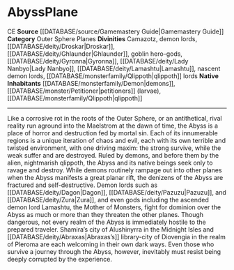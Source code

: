 ﻿---
alignment: CE
element: null
id: '13'
name: Abyss
plane_category: Outer Sphere Planes
rarity: Common
rus_type_level: null
source: '[[DATABASE/source/Gamemastery Guide|Gamemastery Guide]]'
trait: null
type: Plane

---
# Abyss<span class="item-type">Plane</span>

<span class="trait-alignment item-trait">CE</span>
**Source** [[DATABASE/source/Gamemastery Guide|Gamemastery Guide]]
**Category** Outer Sphere Planes
**Divinities** Camazotz, demon lords, [[DATABASE/deity/Droskar|Droskar]], [[DATABASE/deity/Ghlaunder|Ghlaunder]], goblin hero-gods, [[DATABASE/deity/Gyronna|Gyronna]], [[DATABASE/deity/Lady Nanbyo|Lady Nanbyo]], [[DATABASE/deity/Lamashtu|Lamashtu]], nascent demon lords, [[DATABASE/monsterfamily/Qlippoth|qlippoth]] lords
**Native Inhabitants** [[DATABASE/monsterfamily/Demon|demons]], [[DATABASE/monster/Petitioner|petitioners]] (larvae), [[DATABASE/monsterfamily/Qlippoth|qlippoth]]

---
Like a corrosive rot in the roots of the Outer Sphere, or an antithetical, rival reality run aground into the Maelstrom at the dawn of time, the Abyss is a place of horror and destruction fed by mortal sin. Each of its innumerable regions is a unique iteration of chaos and evil, each with its own terrible and twisted environment, with one driving maxim: the strong survive, while the weak suffer and are destroyed. Ruled by demons, and before them by the alien, nightmarish qlippoth, the Abyss and its native beings seek only to ravage and destroy. While demons routinely rampage out into other planes when the Abyss manifests a great planar rift, the denizens of the Abyss are fractured and self-destructive. Demon lords such as [[DATABASE/deity/Dagon|Dagon]], [[DATABASE/deity/Pazuzu|Pazuzu]], and [[DATABASE/deity/Zura|Zura]], and even gods including the ascended demon lord Lamashtu, the Mother of Monsters, fight for dominion over the Abyss as much or more than they threaten the other planes. Though dangerous, not every realm of the Abyss is immediately hostile to the prepared traveler. Shamira’s city of Alushinyrra in the Midnight Isles and [[DATABASE/deity/Abraxas|Abraxas’s]] library-city of Diovengia in the realm of Pleroma are each welcoming in their own dark ways. Even those who survive a journey through the Abyss, however, inevitably must resist being deeply corrupted by the experience.